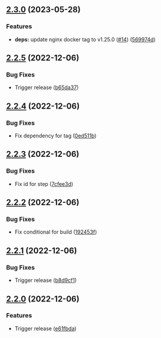 ## [2.3.0](https://github.com/timo-reymann/nginx-spa/compare/2.2.5...2.3.0) (2023-05-28)


### Features

* **deps:** update nginx docker tag to v1.25.0 ([#14](https://github.com/timo-reymann/nginx-spa/issues/14)) ([569974d](https://github.com/timo-reymann/nginx-spa/commit/569974dbbab7af6d6b425a1aeac633fd523a353c))

## [2.2.5](https://github.com/timo-reymann/nginx-spa/compare/2.2.4...2.2.5) (2022-12-06)


### Bug Fixes

* Trigger release ([b65da37](https://github.com/timo-reymann/nginx-spa/commit/b65da3725532c0f659de1eeea719c2400c246a5b))

## [2.2.4](https://github.com/timo-reymann/nginx-spa/compare/2.2.3...2.2.4) (2022-12-06)


### Bug Fixes

* Fix dependency for tag ([0ed511b](https://github.com/timo-reymann/nginx-spa/commit/0ed511bcb37bf3cee262230286870859210aea22))

## [2.2.3](https://github.com/timo-reymann/nginx-spa/compare/2.2.2...2.2.3) (2022-12-06)


### Bug Fixes

* Fix id for step ([7cfee3d](https://github.com/timo-reymann/nginx-spa/commit/7cfee3d14da25b22a7a1dfafd58a458b04d41057))

## [2.2.2](https://github.com/timo-reymann/nginx-spa/compare/2.2.1...2.2.2) (2022-12-06)


### Bug Fixes

* Fix conditional for build ([192453f](https://github.com/timo-reymann/nginx-spa/commit/192453f038d8a4b418c953150cf95820bc51309c))

## [2.2.1](https://github.com/timo-reymann/nginx-spa/compare/2.2.0...2.2.1) (2022-12-06)


### Bug Fixes

* Trigger release ([b8d9cf1](https://github.com/timo-reymann/nginx-spa/commit/b8d9cf1403e95d5581e1bddc77360791a99fd0df))

## [2.2.0](https://github.com/timo-reymann/nginx-spa/compare/2.1.2...2.2.0) (2022-12-06)


### Features

* Trigger release ([e61fbda](https://github.com/timo-reymann/nginx-spa/commit/e61fbdada0181636f458fbf67f1620813006a2b9))
